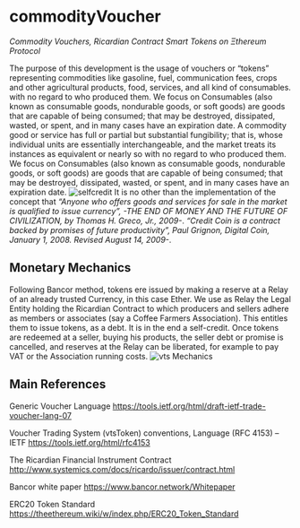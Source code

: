 # commodityVoucher
*Commodity Vouchers, Ricardian Contract Smart Tokens on Ξthereum  Protocol*

The purpose of this development is the usage of vouchers or “tokens” representing commodities like gasoline, fuel, communication fees, crops and other agricultural products, food, services, and all kind of consumables. with no regard to who produced them. We focus on Consumables (also known as consumable goods, nondurable goods, or soft goods) are goods that are capable of being consumed; that may be destroyed, dissipated, wasted, or spent, and in many cases have an expiration date. A commodity good or service has full or partial but substantial fungibility; that is, whose individual units are essentially interchangeable, and the market treats its instances as equivalent or nearly so with no regard to who produced them. We focus on Consumables (also known as consumable goods, nondurable goods, or soft goods) are goods that are capable of being consumed; that may be destroyed, dissipated, wasted, or spent, and in many cases have an expiration date.
![selfcredit](https://github.com/segovro/commodityVoucher/blob/master/images/selfcredit.png)
It is no other than the implementation of the concept that *“Anyone who offers goods and services for sale in the market is qualified to issue currency”, -THE END OF MONEY AND THE FUTURE OF CIVILIZATION, by Thomas H. Greco, Jr., 2009-*. *“Credit Coin is a contract backed by promises of future productivity”, Paul Grignon, Digital Coin, January 1, 2008. Revised August 14, 2009-*.

## Monetary Mechanics ##

Following Bancor method, tokens ere issued by making a reserve at a Relay of an already trusted Currency, in this case Ether. We use as Relay the Legal Entity holding the Ricardian Contract to which producers and sellers adhere as members or associates (say a Coffee Farmers Association). This entitles them to issue tokens, as a debt. It is in the end a self-credit. Once tokens are redeemed at a seller, buying his products, the seller debt or promise is cancelled, and reserves at the Relay can be liberated, for example to pay VAT or the Association running costs.
![vts Mechanics](https://github.com/segovro/commodityVoucher/blob/master/images/vtsMechanics.png)

## Main References ##

Generic Voucher Language https://tools.ietf.org/html/draft-ietf-trade-voucher-lang-07

Voucher Trading System (vtsToken) conventions, Language (RFC 4153) – IETF https://tools.ietf.org/html/rfc4153 

The Ricardian Financial Instrument Contract http://www.systemics.com/docs/ricardo/issuer/contract.html

Bancor white paper https://www.bancor.network/Whitepaper

ERC20 Token Standard https://theethereum.wiki/w/index.php/ERC20_Token_Standard
